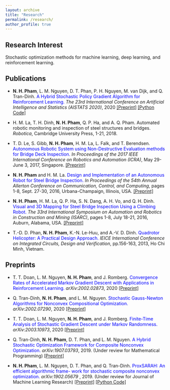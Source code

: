 ```yaml
---
layout: archive
title: "Research"
permalink: /research/
author_profile: true
---
```


<script>
function showhide(id) {
  var e = document.getElementById(id);
  e.style.display = (e.style.display == 'block') ? 'none' : 'block';
}  
</script>

## Research Interest

Stochastic optimization methods for machine learning, deep learning, and reinforcement learning.

## Publications

- **N. H. Pham**, L. M. Nguyen, D. T. Phan, P. H. Nguyen, M. van Dijk, and Q. Tran-Dinh. <span style="color:blue">A Hybrid Stochastic Policy Gradient Algorithm for Reinforcement Learning.</span> *The 23rd International Conference on Artificial Intelligence and Statistics (AISTATS 2020)*, 2020 <a href="https://arxiv.org/pdf/2003.00430" target="_blank">[Preprint]</a> <a href="https://github.com/unc-optimization/ProxHSPGA" target="_blank">[Python Code]</a>

- H. M. La, T. H. Dinh, **N. H. Pham**, Q. P. Ha, and A. Q. Pham. Automated robotic monitoring and inspection of steel structures and bridges.</span> *Robotica*, Cambridge University Press, 1-21, 2018.

- T. D. Le, S. Gibb, **N. H. Pham**, H. M. La, L. Falk, and T.  Berendsen. <span style="color:blue">Autonomous Robotic System using Non-Destructive Evaluation methods for Bridge Deck Inspection.</span> *In Proceedings of the 2017 IEEE International Conference on Robotics and Automation (ICRA)*, May 29-June 3, 2017, Singapore. <a href="https://www.researchgate.net/profile/Hung_La/publication/316190868_Autonomous_Robotic_System_using_Non-Destructive_Evaluation_methods_for_Bridge_Deck_Inspection/links/58fb75e30f7e9ba3ba523d10/Autonomous-Robotic-System-using-Non-Destructive-Evaluation-methods-for-Bridge-Deck-Inspection.pdf" target="_blank">[Preprint]</a>

- **N. H. Pham** and H. M. La. <span style="color:blue">Design and Implementation of an Autonomous Robot for Steel Bridge Inspection.</span> *In Proceedings of the 54th Annual Allerton Conference on Communication, Control, and Computing*, pages 1-8, Sept. 27-30, 2016, Urbana-Champaign, Illinois, USA. <a href="https://www.researchgate.net/profile/Nhan_Pham8/publication/313692693_Design_and_implementation_of_an_autonomous_robot_for_steel_bridge_inspection/links/5c66460b45851582c3e97be9/Design-and-implementation-of-an-autonomous-robot-for-steel-bridge-inspection.pdf" target="_blank">[Preprint]</a>

- **N. H. Pham**, H. M. La, Q. P. Ha, S. N. Dang, A. H. Vo, and Q. H. Dinh. <span style="color:blue">Visual and 3D Mapping for Steel Bridge Inspection Using a Climbing Robot.</span> *The 33rd International Symposium on Automation and Robotics in Construction and Mining (ISARC)*, pages 1-8, July 18-21, 2016, Auburn, Alabama, USA. <a href="http://www.iaarc.org/publications/fulltext/ISARC2016-Paper029.pdf" target="_blank">[Preprint]</a>

- T.-D. D. Phan, **N. H. Pham**, K.-N. Le-Huu, and A.-V. D. Dinh. <span style="color:blue">Quadrotor Helicopter: A Practical Design Approach.</span> *IEICE International Conference on Integrated Circuits, Design and Verification*, pp.156-163, 2013, Ho Chi Minh, Vietnam.

## Preprints

- T. T. Doan, L. M. Nguyen, **N. H. Pham**, and J. Romberg. <span style="color:blue">Convergence Rates of Accelerated Markov Gradient Descent with Applications in Reinforcement Learning.</span> *arXiv:2002.02873*, 2020 <a href="https://arxiv.org/pdf/2002.02873" target="_blank">[Preprint]</a>

- Q. Tran-Dinh, **N. H. Pham**, and L. M. Nguyen. <span style="color:blue">Stochastic Gauss-Newton Algorithms for Nonconvex Compositional Optimization.</span> *arXiv:2002.07290*, 2020 <a href="https://arxiv.org/pdf/2002.07290" target="_blank">[Preprint]</a>

- T. T. Doan, L. M. Nguyen, **N. H. Pham**, and J.  Romberg. <span style="color:blue">Finite-Time Analysis of Stochastic Gradient Descent under Markov Randomness.</span> *arXiv:2003.10973*, 2020 <a href="https://arxiv.org/pdf/2003.10973" target="_blank">[Preprint]</a>

- Q. Tran-Dinh, **N. H. Pham**, D. T. Phan, and L. M. Nguyen. <span style="color:blue">A Hybrid Stochastic Optimization Framework for Composite Nonconvex Optimization.</span> *arXiv:1907.03793*, 2019. (Under review for Mathematical Programming) <a href="https://arxiv.org/pdf/1907.03793" target="_blank">[Preprint]</a>

- **N. H. Pham**, L. M. Nguyen, D. T. Phan, and Q. Tran-Dinh. <span style="color:blue">ProxSARAH: An efficient algorithmic frame- work for stochastic composite nonconvex optimization.</span> *arXiv:1902.05679* , 2019. (Under review for Journal of Machine Learning Research) <a href="https://arxiv.org/pdf/1902.05679" target="_blank">[Preprint]</a> <a href="https://github.com/unc-optimization/StochasticProximalMethods" target="_blank">[Python Code]</a>
